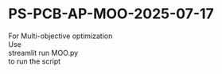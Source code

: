 ﻿# PS-PCB-AP-MOO-2025-07-17
For Multi-objective optimization  
Use   
streamlit run MOO.py  
to run the script  
